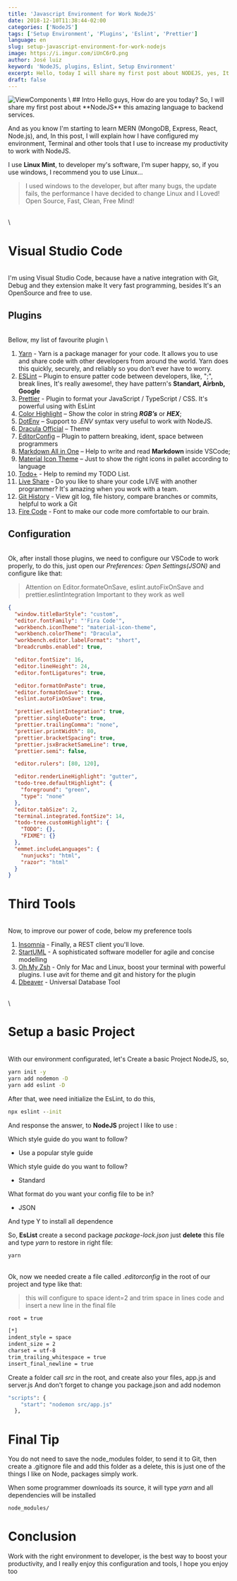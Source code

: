 ```yaml
---
title: 'Javascript Environment for Work NodeJS'
date: 2018-12-10T11:38:44-02:00
categories: ['NodeJS']
tags: ['Setup Environment', 'Plugins', 'Eslint', 'Prettier']
language: en
slug: setup-javascript-environment-for-work-nodejs
image: https://i.imgur.com/iUnC6rO.png
author: José luiz
keyword: 'NodeJS, plugins, Eslint, Setup Environment'
excerpt: Hello, today I will share my first post about NODEJS, yes, It's amazing and power full language for back-end services, and I will share how to setup your environment with best plugins and create a project model...
draft: false
---
```


<img src="https://i.imgur.com/iUnC6rO.png" class="img-fluid" alt="ViewComponents">
\
## Intro
Hello guys, How do are you today? So, I  will share my first post about **NodeJS** this amazing language to backend services.

And as you know I'm starting to learn MERN (MongoDB, Express, React, Node.js), and, In this post, I will explain how I have configured my environment, Terminal and other tools that I use to increase my productivity to work with NodeJS.

I use **Linux Mint**, to developer my's software, I'm super happy, so, if you use windows, I recommend you to use Linux...

> I used windows to the developer, but after many bugs, the update fails, the performance I have decided to change Linux
> and I Loved! Open Source, Fast, Clean, Free Mind!

\
\

# Visual Studio Code

\
I'm using Visual Studio Code, because have a native integration with Git, Debug and they extension make It very fast programming, besides It's an OpenSource and free to use.

## Plugins

\
Bellow, my list of favourite plugin
\

1. [Yarn](https://yarnpkg.com/lang/en/docs/install/) - Yarn is a package manager for your code. It allows you to use and share code with other developers from around the world. Yarn does this quickly, securely, and reliably so you don’t ever have to worry.
2. [ESLint](https://marketplace.visualstudio.com/items?itemName=naumovs.color-highlight) – Plugin to ensure patter code between developers, like, ";", break lines, It's really awesome!, they have pattern's **Standart, Airbnb, Google**
3. [Prettier](https://marketplace.visualstudio.com/items?itemName=esbenp.prettier-vscode) - Plugin to format your JavaScript / TypeScript / CSS. It's powerful using with EsLint
4. [Color Highlight](https://marketplace.visualstudio.com/items?itemName=naumovs.color-highlight) – Show the color in string **_RGB’s_** or **_HEX_**;
5. [DotEnv](https://marketplace.visualstudio.com/items?itemName=mikestead.dotenv) – Support to _.ENV_ syntax very useful to work with NodeJS.
6. [Dracula Official](https://marketplace.visualstudio.com/items?itemName=dracula-theme.theme-dracula) – Theme
7. [EditorConfig](https://marketplace.visualstudio.com/items?itemName=EditorConfig.EditorConfig) – Plugin to pattern breaking, ident, space between programmers
8. [Markdown All in One](https://marketplace.visualstudio.com/items?itemName=yzhang.markdown-all-in-one) – Help to write and read **Markdown** inside VSCode;
9. [Material Icon Theme](https://marketplace.visualstudio.com/items?itemName=PKief.material-icon-theme) – Just to show the right icons in pallet according to language
10. [Todo+](https://marketplace.visualstudio.com/items?itemName=fabiospampinato.vscode-todo-plus) - Help to remind my TODO List.
11. [Live Share](https://marketplace.visualstudio.com/items?itemName=MS-vsliveshare.vsliveshare) - Do you like to share your code LIVE with another programmer? It's amazing when you work with a team.
12. [Git History](https://marketplace.visualstudio.com/items?itemName=donjayamanne.githistory) - View git log, file history, compare branches or commits, helpful to work a Git
13. [Fire Code](https://github.com/tonsky/FiraCode) - Font to make our code more comfortable to our brain.

## Configuration

\
Ok, after install those plugins, we need to configure our VSCode to work properly, to do this, just open our
_Preferences: Open Settings(JSON)_ and configure like that:

> Attention on Editor.formateOnSave, eslint.autoFixOnSave and prettier.eslintIntegration
> Important to they work as well

```JSON
{
  "window.titleBarStyle": "custom",
  "editor.fontFamily": "'Fira Code'",
  "workbench.iconTheme": "material-icon-theme",
  "workbench.colorTheme": "Dracula",
  "workbench.editor.labelFormat": "short",
  "breadcrumbs.enabled": true,

  "editor.fontSize": 16,
  "editor.lineHeight": 24,
  "editor.fontLigatures": true,

  "editor.formatOnPaste": true,
  "editor.formatOnSave": true,
  "eslint.autoFixOnSave": true,

  "prettier.eslintIntegration": true,
  "prettier.singleQuote": true,
  "prettier.trailingComma": "none",
  "prettier.printWidth": 80,
  "prettier.bracketSpacing": true,
  "prettier.jsxBracketSameLine": true,
  "prettier.semi": false,

  "editor.rulers": [80, 120],

  "editor.renderLineHighlight": "gutter",
  "todo-tree.defaultHighlight": {
    "foreground": "green",
    "type": "none"
  },
  "editor.tabSize": 2,
  "terminal.integrated.fontSize": 14,
  "todo-tree.customHighlight": {
    "TODO": {},
    "FIXME": {}
  },
  "emmet.includeLanguages": {
    "nunjucks": "html",
    "razor": "html"
  }
}
```

# Third Tools

\
Now, to improve our power of code, below my preference tools

1. [Insomnia](https://insomnia.rest/) - Finally, a REST client you'll love.
2. [StartUML](http://staruml.io/download) - A sophisticated software modeller for agile and concise modelling
3. [Oh My Zsh](https://github.com/robbyrussell/oh-my-zsh) - Only for Mac and Linux, boost your terminal with powerful plugins. I use avit for theme and git and history for the plugin
4. [Dbeaver](https://dbeaver.io/) - Universal Database Tool

\
\

# Setup a basic Project

\
With our environment configurated, let's Create a basic Project NodeJS, so,

```cmd
yarn init -y
yarn add nodemon -D
yarn add eslint -D
```

After that, wee need initialize the EsLint, to do this,

```cmd
npx eslint --init
```

And response the answer, to **NodeJS** project I like to use :

Which style guide do you want to follow?

- Use a popular style guide

Which style guide do you want to follow?

- Standard

What format do you want your config file to be in?

- JSON

And type Y to install all dependence

So, **EsList** create a second package _package-lock.json_ just **delete** this file and type _yarn_ to restore in right file:

```cmd
yarn
```

\
Ok, now we needed create a file called _.editorconfig_ in the root of our project and type like that:

> this will configure to space ident=2 and trim space in lines code and insert a new line in the final file

```txt
root = true

[*]
indent_style = space
indent_size = 2
charset = utf-8
trim_trailing_whitespace = true
insert_final_newline = true
```

Create a folder call _src_ in the root, and create also your files, app.js and server.js
And don't forget to change you package.json and add nodemon

```cmd
"scripts": {
    "start": "nodemon src/app.js"
  },
```

# Final Tip

You do not need to save the node_modules folder, to send it to Git, then create a .gitignore file and add this folder as a delete, this is just one of the things I like on Node, packages simply work.

When some programmer downloads its source, it will type _yarn_ and all dependencies will be installed

```cmd
node_modules/
```

# Conclusion

Work with the right environment to developer, is the best way to boost your productivity, and I really enjoy this configuration and tools, I hope you enjoy too
